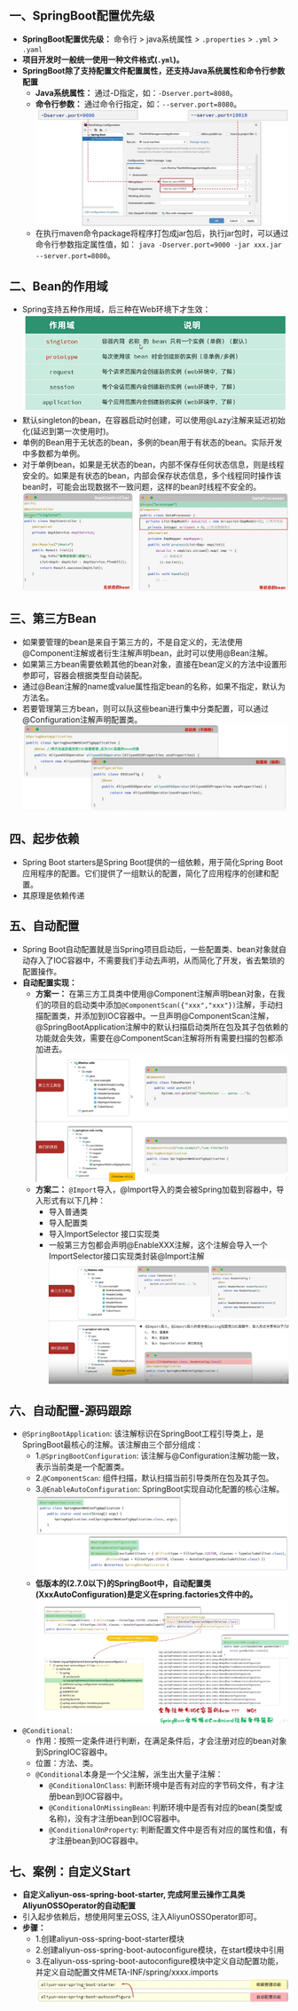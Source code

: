 ## 一、SpringBoot配置优先级
* **SpringBoot配置优先级：** 命令行 > java系统属性 > `.properties` > `.yml` > `.yaml` 
* **项目开发时一般统一使用一种文件格式(`.yml`)。**
* **SpringBoot除了支持配置文件配置属性，还支持Java系统属性和命令行参数配置**
  * **Java系统属性：** 通过-D指定，如：`-Dserver.port=8080`。
  * **命令行参数：** 通过命令行指定，如：`--server.port=8080`。
   ![1749494809934](image/Spring原理/1749494809934.png)
  * 在执行maven命令package将程序打包成jar包后，执行jar包时，可以通过命令行参数指定属性值，如：
   `java -Dserver.port=9000 -jar xxx.jar --server.port=8080`。
## 二、Bean的作用域
* Spring支持五种作用域，后三种在Web环境下才生效：
![1749540995551](image/Spring原理/1749540995551.png)
* 默认singleton的bean，在容器启动时创建，可以使用@Lazy注解来延迟初始化(延迟到第一次使用时)。
* 单例的Bean用于无状态的bean，多例的bean用于有状态的bean。实际开发中多数都为单例。
* 对于单例bean，如果是无状态的bean，内部不保存任何状态信息，则是线程安全的。如果是有状态的bean，内部会保存状态信息，多个线程同时操作该bean时，可能会出现数据不一致问题，这样的bean时线程不安全的。
 ![1749544546141](image/Spring原理/1749544546141.png)
## 三、第三方Bean
* 如果要管理的bean是来自于第三方的，不是自定义的，无法使用@Component注解或者衍生注解声明bean，此时可以使用@Bean注解。
* 如果第三方bean需要依赖其他的bean对象，直接在bean定义的方法中设置形参即可，容器会根据类型自动装配。
* 通过@Bean注解的name或value属性指定bean的名称，如果不指定，默认为方法名。
* 若要管理第三方bean，则可以队这些bean进行集中分类配置，可以通过@Configuration注解声明配置类。
 ![1749547861594](image/Spring原理/1749547861594.png)
## 四、起步依赖
* Spring Boot starters是Spring Boot提供的一组依赖，用于简化Spring Boot应用程序的配置。它们提供了一组默认的配置，简化了应用程序的创建和配置。
* 其原理是依赖传递
## 五、自动配置
* Spring Boot自动配置就是当Spring项目启动后，一些配置类、bean对象就自动存入了IOC容器中，不需要我们手动去声明，从而简化了开发，省去繁琐的配置操作。
* **自动配置实现：**
  * **方案一：** 在第三方工具类中使用@Component注解声明bean对象，在我们的项目的启动类中添加`@ComponentScan({"xxx","xxx"})`注解，手动扫描配置类，并添加到IOC容器中。一旦声明@ComponentScan注解，@SpringBootApplication注解中的默认扫描启动类所在包及其子包依赖的功能就会失效，需要在@ComponentScan注解将所有需要扫描的包都添加进去。
  ![1749550031065](image/Spring原理/1749550031065.png)
  * **方案二：** `@Import`导入，@Import导入的类会被Spring加载到容器中，导入形式有以下几种：
    * 导入普通类
    * 导入配置类
    * 导入ImportSelector 接口实现类
    * 一般第三方包都会声明@EnableXXX注解，这个注解会导入一个ImportSelector接口实现类封装@Import注解
     ![1749551793461](image/Spring原理/1749551793461.png)
## 六、自动配置-源码跟踪
* `@SpringBootApplication`: 该注解标识在SpringBoot工程引导类上，是SpringBoot最核心的注解。该注解由三个部分组成：
  * 1.`@SpringBootConfiguration`: 该注解与@Configuration注解功能一致，表示当前类是一个配置类。 
  * 2.`@ComponentScan`: 组件扫描，默认扫描当前引导类所在包及其子包。
  * 3.`@EnableAutoConfiguration`: SpringBoot实现自动化配置的核心注解。
   ![1749563147192](image/Spring原理/1749563147192.png)
  * **低版本的(2.7.0以下)的SpringBoot中，自动配置类(XxxAutoConfiguration)是定义在spring.factories文件中的。**
  ![1749568740762](image/Spring原理/1749568740762.png)
* `@Conditional`: 
  * 作用：按照一定条件进行判断，在满足条件后，才会注册对应的bean对象到SpringIOC容器中。
  * 位置：方法、类。
  * `@Conditional`本身是一个父注解，派生出大量子注解：
    * `@ConditionalOnClass`: 判断环境中是否有对应的字节码文件，有才注册bean到IOC容器中。
    * `@ConditionalOnMissingBean`: 判断环境中是否有对应的bean(类型或名称)，没有才注册bean到IOC容器中。
    * `@ConditionalOnProperty`: 判断配置文件中是否有对应的属性和值，有才注册bean到IOC容器中。
## 七、案例：自定义Start
* **自定义aliyun-oss-spring-boot-starter, 完成阿里云操作工具类AliyunOSSOperator的自动配置**
* 引入起步依赖后，想使用阿里云OSS, 注入AliyunOSSOperator即可。
* **步骤：**
  * 1.创建aliyun-oss-spring-boot-starter模块
  * 2.创建aliyun-oss-spring-boot-autoconfigure模块，在start模块中引用
  * 3.在aliyun-oss-spring-boot-autoconfigure模块中定义自动配置功能，并定义自动配置文件META-INF/spring/xxxx.imports
  ![1749576188917](image/Spring原理/1749576188917.png)
